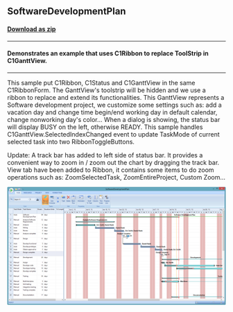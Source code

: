 ## SoftwareDevelopmentPlan
#### [Download as zip](https://grapecity.github.io/DownGit/#/home?url=https://github.com/GrapeCity/ComponentOne-WinForms-Samples/tree/master/NetFramework\GanttView\CS\SoftwareDevelopmentPlan)
____
#### Demonstrates an example that uses C1Ribbon to replace ToolStrip in C1GanttView.
____
This sample put C1Ribbon, C1Status and C1GanttView in the same C1RibbonForm.
The GanttView's toolstrip will be hidden and we use a ribbon to replace and extend its functionalities.
This GanttView represents a Software development project, we customize some settings such as: add a vacation day and change time begin/end working day in default calendar, 
change nonworking day's color... When a dialog is showing, the status bar will display BUSY on the left, otherwise READY.
This sample handles C1GanttView.SelectedIndexChanged event to update TaskMode of current selected task into two RibbonToggleButtons.

Update:
A track bar has added to left side of status bar. It provides a convenient way to zoom in / zoom out the chart by dragging the track bar.
View tab have been added to Ribbon, it contains some items to do zoom operations such as: ZoomSelectedTask, ZoomEntireProject, Custom Zoom...

![screenshot](screenshot.png)
